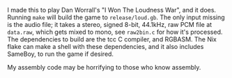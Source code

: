 I made this to play Dan Worrall's "I Won The Loudness War", and it does. Running `make` will build the game to `release/loud.gb`. The only input missing is the audio file; it takes a stereo, signed 8-bit, 44.1kHz, raw PCM file at `data.raw`, which gets mixed to mono, see `raw2bin.c` for how it's processed. The dependencies to build are the tcc C compiler, and RGBASM. The Nix flake can make a shell with these dependencies, and it also includes SameBoy, to run the game if desired.

My assembly code may be horrifying to those who know assembly.
